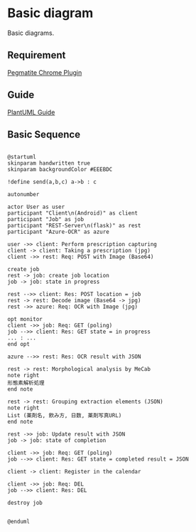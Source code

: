 # Basic diagram

Basic diagrams.

## Requirement

[Pegmatite Chrome Plugin]:https://chrome.google.com/webstore/detail/pegmatite/jegkfbnfbfnohncpcfcimepibmhlkldo
[Pegmatite Chrome Plugin]

## Guide

[PlantUML Guide]:http://plantuml.com/ja/guide
[PlantUML Guide]

## Basic Sequence

```uml:sequence

@startuml
skinparam handwritten true
skinparam backgroundColor #EEEBDC

!define send(a,b,c) a->b : c

autonumber

actor User as user
participant "Client\n(Android)" as client
participant "Job" as job
participant "REST-Server\n(flask)" as rest
participant "Azure-OCR" as azure

user ->> client: Perform prescription capturing
client -> client: Taking a prescription (jpg)
client ->> rest: Req: POST with Image (Base64)

create job
rest -> job: create job location
job -> job: state in progress

rest -->> client: Res: POST location = job
rest -> rest: Decode image (Base64 -> jpg)
rest ->> azure: Req: OCR with Image (jpg)

opt monitor
client ->> job: Req: GET (poling)
job -->> client: Res: GET state = in progress
... : ...
end opt

azure -->> rest: Res: OCR result with JSON

rest -> rest: Morphological analysis by MeCab
note right
形態素解析処理
end note

rest -> rest: Grouping extraction elements (JSON)
note right
List (薬剤名, 飲み方, 日数, 薬剤写真URL)
end note

rest ->> job: Update result with JSON
job -> job: state of completion

client ->> job: Req: GET (poling)
job -->> client: Res: GET state = completed result = JSON

client -> client: Register in the calendar

client ->> job: Req: DEL
job -->> client: Res: DEL

destroy job


@enduml
```
